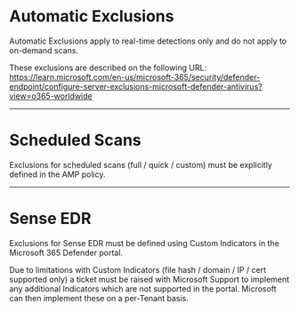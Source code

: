 # Automatic Exclusions

Automatic Exclusions apply to real-time detections only and do not apply to on-demand scans.

These exclusions are described on the following URL:
https://learn.microsoft.com/en-us/microsoft-365/security/defender-endpoint/configure-server-exclusions-microsoft-defender-antivirus?view=o365-worldwide

---

# Scheduled Scans

Exclusions for scheduled scans (full / quick / custom) must be explicitly defined in the AMP policy.

---

# Sense EDR

Exclusions for Sense EDR must be defined using Custom Indicators in the Microsoft 365 Defender portal.

Due to limitations with Custom Indicators (file hash / domain / IP / cert supported only) a ticket must be raised with Microsoft Support to implement any additional Indicators which are not supported in the portal. Microsoft can then implement these on a per-Tenant basis.
